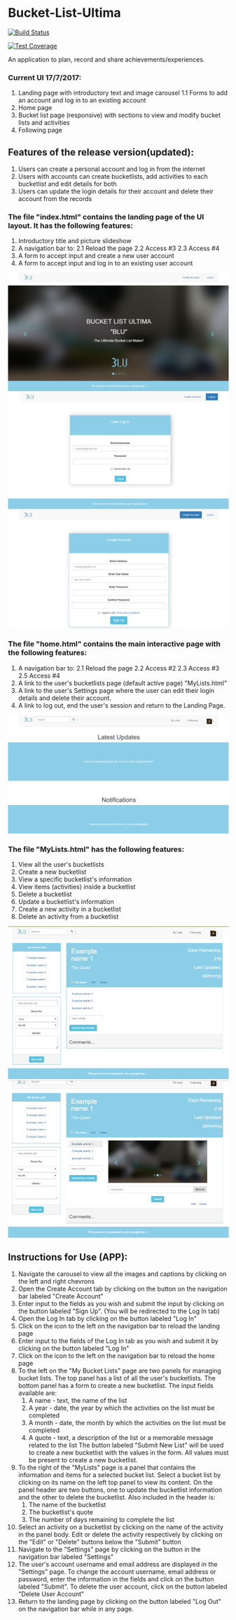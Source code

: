 
# Bucket-List-Ultima
[![Build Status](https://travis-ci.org/AnthonyWaithaka/Bucket-List-Ultima.svg?branch=master)](https://travis-ci.org/AnthonyWaithaka/Bucket-List-Ultima)

[![Test Coverage](https://codeclimate.com/github/codeclimate/codeclimate/badges/coverage.svg)](https://codeclimate.com/github/codeclimate/codeclimate/coverage)

An application to plan, record and share achievements/experiences.

### Current UI 17/7/2017:
1. Landing page with introductory text and image carousel
    1.1 Forms to add an account and log in to an existing account
2. Home page
3. Bucket list page (responsive) with sections to view and modify bucket lists and activities
4. Following page

## Features of the release version(updated):
1. Users can create a personal account and log in from the internet
2. Users with accounts can create bucketlists, add activities to each bucketlist and edit details for both
3. Users can update the login details for their account and delete their account from the records


### The file "index.html" contains the landing page of the UI layout. It has the following features:
1. Introductory title and picture slideshow
2. A navigation bar to:
    2.1 Reload the page
    2.2 Access #3
    2.3 Access #4
3. A form to accept input and create a new user account
4. A form to accept input and log in to an existing user account

![alt text](design/progress_images/landing2.png "Landing Page - Home")
![alt text](design/progress_images/log_in.png "Landing Page - Log In tab")
![alt text](design/progress_images/register.png "Landing Page - Register tab")


### The file "home.html" contains the main interactive page with the following features:
1. A navigation bar to:
    2.1 Reload the page
    2.2 Access #2
    2.3 Access #3
    2.5 Access #4
2. A link to the user's bucketlists page (default active page) "MyLists.html"
3. A link to the user's Settings page where the user can edit their login details and delete their account.
4. A link to log out, end the user's session and return to the Landing Page.

![alt text](design/progress_images/home.png "Home")


### The file "MyLists.html" has the following features:
1. View all the user's bucketlists
2. Create a new bucketlist
3. View a specific bucketlist's information
4. View items (activities) inside a bucketlist
5. Delete a bucketlist
6. Update a bucketlist's information
7. Create a new activity in a bucketlist
8. Delete an activity from a bucketlist

![alt text](design/progress_images/rev01_my_lists.png "My Lists")
![alt text](design/progress_images/rev01_my_lists2.png "My Lists - Activity 1")

## Instructions for Use (APP):
1. Navigate the carousel to view all the images and captions by clicking on the left and right chevrons
2. Open the Create Account tab by clicking on the button on the navigation bar labeled "Create Account"
3. Enter input to the fields as you wish and submit the input by clicking on the button labeled "Sign Up".
(You will be redirected to the Log In tab)
4. Open the Log In tab by clicking on the button labeled "Log In"
5. Click on the icon to the left on the navigation bar to reload the landing page
6. Enter input to the fields of the Log In tab as you wish and submit it by clicking on the button labeled "Log In"
8. Click on the icon to the left on the navigation bar to reload the home page
9. To the left on the "My Bucket Lists" page are two panels for managing bucket lists. 
    The top panel has a list of all the user's bucketlists.
    The bottom panel has a form to create a new bucketlist. The input fields available are:
    1. A name - text, the name of the list
    2. A year - date, the year by which the activities on the list must be completed
    3. A month - date, the month by which the activities on the list must be completed
    4. A quote - text, a description of the list or a memorable message related to the list
    The button labeled "Submit New List" will be used to create a new bucketlist with the values in the form. All values must be present to create a new bucketlist.
11. To the right of the "MyLists" page is a panel that contains the information and items for a selected bucket list. 
    Select a bucket list by clicking on its name on the left top panel to view its content.
    On the panel header are two buttons, one to update the bucketlist information and the other to delete the bucketlist.
    Also included in the header is:
    1. The name of the bucketlist
    2. The bucketlist's quote
    3. The number of days remaining to complete the list
12. Select an activity on a bucketlist by clicking on the name of the activity in the panel body.
    Edit or delete the activity respectively by clicking on the "Edit" or "Delete" buttons below the "Submit" button
13. Navigate to the "Settings" page by clicking on the button in the navigation bar labeled "Settings"
14. The user's account username and email address are displayed in the "Settings" page.
    To change the account username, email address or password, enter the information in the fields and click on the button labeled "Submit".
    To delete the user account, click on the button labeled "Delete User Account"
14. Return to the landing page by clicking on the button labeled "Log Out" on the navigation bar while in any page.
